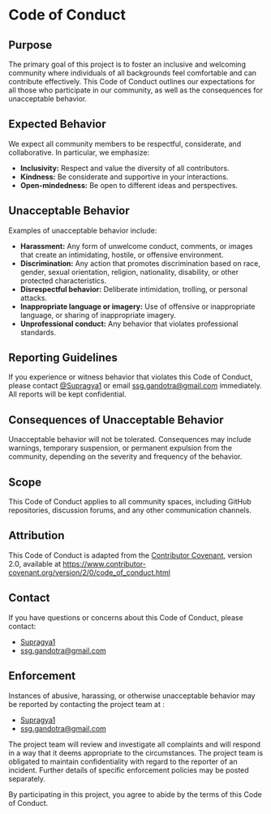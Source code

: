 # Code of Conduct

## Purpose

The primary goal of this project is to foster an inclusive and welcoming community where individuals of all backgrounds feel comfortable and can contribute effectively. This Code of Conduct outlines our expectations for all those who participate in our community, as well as the consequences for unacceptable behavior.

## Expected Behavior

We expect all community members to be respectful, considerate, and collaborative. In particular, we emphasize:

- **Inclusivity:** Respect and value the diversity of all contributors.
- **Kindness:** Be considerate and supportive in your interactions.
- **Open-mindedness:** Be open to different ideas and perspectives.

## Unacceptable Behavior

Examples of unacceptable behavior include:

- **Harassment:** Any form of unwelcome conduct, comments, or images that create an intimidating, hostile, or offensive environment.
- **Discrimination:** Any action that promotes discrimination based on race, gender, sexual orientation, religion, nationality, disability, or other protected characteristics.
- **Disrespectful behavior:** Deliberate intimidation, trolling, or personal attacks.
- **Inappropriate language or imagery:** Use of offensive or inappropriate language, or sharing of inappropriate imagery.
- **Unprofessional conduct:** Any behavior that violates professional standards.

## Reporting Guidelines

If you experience or witness behavior that violates this Code of Conduct, please contact [@Supragya1](https://github.com/Supragya1) or email [ssg.gandotra@gmail.com](mailto:ssg.gandotra@gmail.com) immediately. All reports will be kept confidential.


## Consequences of Unacceptable Behavior

Unacceptable behavior will not be tolerated. Consequences may include warnings, temporary suspension, or permanent expulsion from the community, depending on the severity and frequency of the behavior.

## Scope

This Code of Conduct applies to all community spaces, including GitHub repositories, discussion forums, and any other communication channels.

## Attribution

This Code of Conduct is adapted from the [Contributor Covenant](https://www.contributor-covenant.org/), version 2.0, available at https://www.contributor-covenant.org/version/2/0/code_of_conduct.html

## Contact

If you have questions or concerns about this Code of Conduct, please contact:

- [Supragya1](https://github.com/Supragya1)
- [ssg.gandotra@gmail.com](mailto:ssg.gandotra@gmail.com)

## Enforcement

Instances of abusive, harassing, or otherwise unacceptable behavior may be reported by contacting the project team at :

- [Supragya1](https://github.com/Supragya1)
- [ssg.gandotra@gmail.com](mailto:ssg.gandotra@gmail.com)

 The project team will review and investigate all complaints and will respond in a way that it deems appropriate to the circumstances. The project team is obligated to maintain confidentiality with regard to the reporter of an incident. Further details of specific enforcement policies may be posted separately.

By participating in this project, you agree to abide by the terms of this Code of Conduct.
